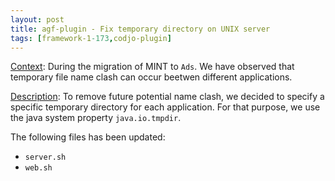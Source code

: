 ```yaml
---
layout: post
title: agf-plugin - Fix temporary directory on UNIX server
tags: [framework-1-173,codjo-plugin]
---
```

<u>Context</u>:
During the migration of MINT to ```Ads```. We have observed that temporary file name clash can occur beetwen different applications.

<u>Description</u>:
To remove future potential name clash, we decided to specify a specific temporary directory for each application. For that purpose, we use the java system property ```java.io.tmpdir```.

The following files has been updated:
* ```server.sh```
* ```web.sh```
